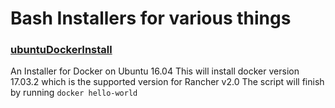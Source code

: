 # Bash Installers for various things

### [ubuntuDockerInstall](https://github.com/danthegoodman1/bash-scripts/tree/master/ubuntuDockerInstall)
An Installer for Docker on Ubuntu 16.04
This will install docker version 17.03.2 which is the supported version for Rancher v2.0
The script will finish by running `docker hello-world`
